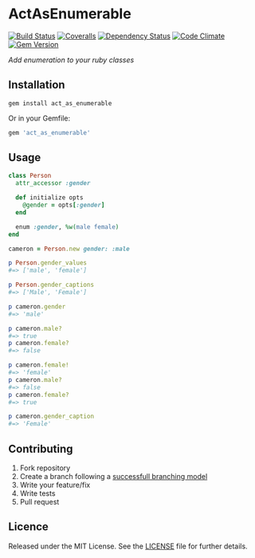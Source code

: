 # ActAsEnumerable

[![Build Status][travis-img]][travis-url] [![Coveralls][coveralls-img]][coveralls-url] [![Dependency Status][gemnasium-img]][gemnasium-url] [![Code Climate][codeclimate-img]][codeclimate-url] [![Gem Version][gemversion-img]][gemversion-url]

_Add enumeration to your ruby classes_

## Installation

```shell
gem install act_as_enumerable
```

Or in your Gemfile:

```ruby
gem 'act_as_enumerable'
```

## Usage

```ruby
class Person
  attr_accessor :gender

  def initialize opts
    @gender = opts[:gender]
  end

  enum :gender, %w(male female)
end

cameron = Person.new gender: :male

p Person.gender_values
#=> ['male', 'female']

p Person.gender_captions
#=> ['Male', 'Female']

p cameron.gender
#=> 'male'

p cameron.male?
#=> true
p cameron.female?
#=> false

p cameron.female!
#=> 'female'
p cameron.male?
#=> false
p cameron.female?
#=> true

p cameron.gender_caption
#=> 'Female'
```

## Contributing

1. Fork repository
2. Create a branch following a [successfull branching model](http://nvie.com/posts/a-successful-git-branching-model/)
3. Write your feature/fix
4. Write tests
5. Pull request

## Licence

Released under the MIT License. See the [LICENSE](https://github.com/caedes/act_as_enumerable/blob/master/LICENSE.md) file for further details.

[travis-img]: https://secure.travis-ci.org/caedes/act_as_enumerable.png?branch=master
[travis-url]: http://travis-ci.org/caedes/act_as_enumerable
[coveralls-img]: https://coveralls.io/repos/caedes/act_as_enumerable/badge.png?branch=master
[coveralls-url]: https://coveralls.io/r/caedes/act_as_enumerable
[gemnasium-img]: https://gemnasium.com/caedes/act_as_enumerable.png
[gemnasium-url]: https://gemnasium.com/caedes/act_as_enumerable
[codeclimate-img]: https://codeclimate.com/badge.png
[codeclimate-url]: https://codeclimate.com/github/caedes/act_as_enumerable
[gemversion-img]: https://badge.fury.io/rb/act_as_enumerable.png
[gemversion-url]: http://badge.fury.io/rb/act_as_enumerable
